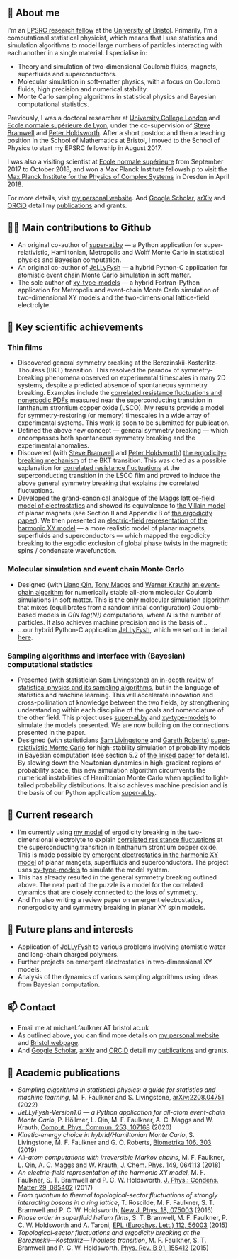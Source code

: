 ## 👋 About me

I'm an [EPSRC research fellow](https://epsrc.ukri.org/about/people/michaelfaulkner/) at the [University of Bristol](https://research-information.bristol.ac.uk/en/persons/michael-faulkner(76c7604a-6db1-4d4f-948e-db5a1f7afc2b).html).  Primarily, I’m a computational statistical physicist, which means that I use statistics and simulation algorithms to model large numbers of particles interacting with each another in a single material.  I specialise in:
- Theory and simulation of two-dimensional Coulomb fluids, magnets, superfluids and superconductors.
- Molecular simulation in soft-matter physics, with a focus on Coulomb fluids, high precision and numerical stability.
- Monte Carlo sampling algorithms in statistical physics and Bayesian computational statistics.

Previously, I was a doctoral researcher at [University College London](https://www.ucl.ac.uk/condensed-matter-material-physics/) and [Ecole normale supérieure de Lyon](http://www.ens-lyon.fr/PHYSIQUE/teams/physique-theorique/research-topics/statistical-physics), under the co-supervision of [Steve Bramwell](https://www.ucl.ac.uk/physics-astronomy/people/professor-steven-bramwell) and [Peter Holdsworth](http://www.ens-lyon.fr/en/research/honors-and-awards/peter-holdsworth-physicist-laboratoire-de-physique).  After a short postdoc and then a teaching position in the School of Mathematics at Bristol, I moved to the School of Physics to start my EPSRC fellowship in August 2017.

I was also a visiting scientist at [Ecole normale supérieure](http://www.phys.ens.fr/?lang=fr) from September 2017 to October 2018, and won a Max Planck Institute fellowship to visit the [Max Planck Institute for the Physics of Complex Systems](https://www.pks.mpg.de) in Dresden in April 2018.

For more details, visit [my personal website](https://michaelfaulkner.github.io).  And [Google Scholar](https://scholar.google.com/citations?user=wDxigWUAAAAJ&hl=fr&oi=sra), [arXiv](https://arxiv.org/search/?searchtype=author&query=Faulkner%2C+M+F) and [ORCiD](https://orcid.org/0000-0002-9116-2878) detail my [publications](https://github.com/michaelfaulkner#--academic-publications) and grants.

## 👨‍🔧  Main contributions to Github 
- An original co-author of [super-aLby](https://github.com/michaelfaulkner/super-aLby) — a Python application for super-relativistic, Hamiltonian, Metropolis and Wolff Monte Carlo in statistical physics and Bayesian computation.
- An original co-author of [JeLLyFysh](https://github.com/jellyfysh/JeLLyFysh) — a hybrid Python-C application for atomistic event chain Monte Carlo simulation in soft matter.
- The sole author of [xy-type-models](https://github.com/michaelfaulkner/xy-type-models) — a hybrid Fortran-Python application for Metropolis and event-chain Monte Carlo simulation of two-dimensional XY models and the two-dimensional lattice-field electrolyte.

## 🔑 Key scientific achievements
### Thin films
- Discovered general symmetry breaking at the Berezinskii-Kosterlitz-Thouless (BKT) transition.  This resolved the paradox of symmetry-breaking phenomena observed on experimental timescales in many 2D systems, despite a predicted absence of spontaneous symmetry breaking.  Examples include the [correlated resistance fluctuations and nonergodic PDFs](https://journals.aps.org/prb/abstract/10.1103/PhysRevB.94.134503) measured near the superconducting transition in lanthanum strontium copper oxide (LSCO).  My results provide a model for symmetry-restoring (or memory) timescales in a wide array of experimental systems.  This work is soon to be submitted for publication.
- Defined the above new concept — general symmetry breaking — which encompasses both spontaneous symmetry breaking and the experimental anomalies.
- Discovered (with [Steve Bramwell](https://www.ucl.ac.uk/physics-astronomy/people/professor-steven-bramwell) and [Peter Holdsworth](http://www.ens-lyon.fr/en/research/honors-and-awards/peter-holdsworth-physicist-laboratoire-de-physique)) [the ergodicity-breaking mechanism](https://journals.aps.org/prb/abstract/10.1103/PhysRevB.91.155412) of the BKT transition.  This was cited as a possible explanation for [correlated resistance fluctuations](https://journals.aps.org/prb/abstract/10.1103/PhysRevB.94.134503) at the superconducting transition in the LSCO film and proved to induce the above general symmetry breaking that explains the correlated fluctuations.
- Developed the grand-canonical analogue of the [Maggs lattice-field model of electrostatics](https://doi.org/10.1103/PhysRevLett.88.196402) and showed its equivalence to [the Villain model](https://doi.org/10.1051/jphys:01975003606058100) of planar magnets (see Section II and Appendix B of [the ergodicity paper](https://journals.aps.org/prb/abstract/10.1103/PhysRevB.91.155412)).  We then presented an [electric-field representation of the harmonic XY model](https://doi.org/10.1088/1361-648X/aa523f) — a more realistic model of planar magnets, superfluids and superconductors — which mapped the ergodicity breaking to the ergodic exclusion of global phase twists in the magnetic spins / condensate wavefunction.
### Molecular simulation and event chain Monte Carlo
- Designed (with [Liang Qin](https://scholar.google.com/citations?user=rGW6nKUAAAAJ), [Tony Maggs](https://turner.pct.espci.fr/~amaggs/index2.html) and [Werner Krauth](http://www.lps.ens.fr/~krauth/index.php/Main_Page)) [an event-chain algorithm](https://doi.org/10.1063/1.5036638) for numerically stable all-atom molecular Coulomb simulations in soft matter.  This is the only molecular simulation algorithm that mixes (equilibrates from a random initial configuration) Coulomb-based models in *O(N log(N))* computations, where *N* is the number of particles.  It also achieves machine precision and is the basis of...
- ...our hybrid Python-C application [JeLLyFysh](https://github.com/jellyfysh/JeLLyFysh), which we set out in detail [here](https://doi.org/10.1016/j.cpc.2020.107168).
### Sampling algorithms and interface with (Bayesian) computational statistics
- Presented (with statistician [Sam Livingstone](https://www.ucl.ac.uk/statistics/department-information/staff/dr-samuel-livingstone)) an [in-depth review of statistical physics and its sampling algorithms](https://arxiv.org/abs/2208.04751), but in the language of statistics and machine learning.  This will accelerate innovation and cross-pollination of knowledge between the two fields, by strengthening understanding within each discipline of the goals and nomenclature of the other field.  This project uses [super-aLby](https://github.com/michaelfaulkner/super-aLby) and [xy-type-models](https://github.com/michaelfaulkner/xy-type-models) to simulate the models presented.  We are now building on the connections presented in the paper.
- Designed (with statisticians [Sam Livingstone](https://www.ucl.ac.uk/statistics/department-information/staff/dr-samuel-livingstone) and [Gareth Roberts](https://warwick.ac.uk/fac/sci/statistics/staff/academic-research/roberts/)) [super-relativistic Monte Carlo](https://doi.org/10.1093/biomet/asz013) for high-stability simulation of probability models in Bayesian computation (see section 5.2 of [the linked paper](https://doi.org/10.1093/biomet/asz013) for details).  By slowing down the Newtonian dynamics in high-gradient regions of probability space, this new simulation algorithm circumvents the numerical instabilities of Hamiltonian Monte Carlo when applied to light-tailed probability distributions.  It also achieves machine precision and is the basis of our Python application [super-aLby](https://github.com/michaelfaulkner/super-aLby).

## 🔭  Current research
- I’m currently using [my model](https://journals.aps.org/prb/abstract/10.1103/PhysRevB.91.155412) of ergodicity breaking in the two-dimensional electrolyte to explain [correlated resistance fluctuations](https://journals.aps.org/prb/abstract/10.1103/PhysRevB.94.134503) at the superconducting transition in lanthanum strontium copper oxide.  This is made possible by [emergent electrostatics in the harmonic XY model](https://doi.org/10.1088/1361-648X/aa523f) of planar mangets, superfluids and superconductors.  The project uses [xy-type-models](https://github.com/michaelfaulkner/xy-type-models) to simulate the model system.
- This has already resulted in the general symmetry breaking outlined above.  The next part of the puzzle is a model for the correlated dynamics that are closely connected to the loss of symmetry.
- And I'm also writing a review paper on emergent electrostatics, nonergodicity and symmetry breaking in planar XY spin models.

## 🌱  Future plans and interests
- Application of [JeLLyFysh](https://github.com/jellyfysh/JeLLyFysh) to various problems involving atomistic water and long-chain charged polymers.
- Further projects on emergent electrostatics in two-dimensional XY models.
- Analysis of the dynamics of various sampling algorithms using ideas from Bayesian computation.

## 📫  Contact
- Email me at michael.faulkner AT bristol.ac.uk
- As outlined above, you can find more details on [my personal website](https://michaelfaulkner.github.io) and [Bristol webpage](https://research-information.bris.ac.uk/en/persons/michael-faulkner).
- And [Google Scholar](https://scholar.google.com/citations?user=wDxigWUAAAAJ&hl=fr&oi=sra), [arXiv](https://arxiv.org/search/?searchtype=author&query=Faulkner%2C+M+F) and [ORCiD](https://orcid.org/0000-0002-9116-2878) detail my [publications](https://github.com/michaelfaulkner#--academic-publications) and grants.

## 📜  Academic publications
- *Sampling algorithms in statistical physics: a guide for statistics and machine learning*, M. F. Faulkner and S. Livingstone, [arXiv:2208.04751](https://arxiv.org/abs/2208.04751) (2022)
- *JeLLyFysh-Version1.0 — a Python application for all-atom event-chain Monte Carlo*, P. Höllmer, L. Qin, M. F. Faulkner, A. C. Maggs and W. Krauth, [Comput. Phys. Commun. 253, 107168](https://doi.org/10.1016/j.cpc.2020.107168) (2020)
- *Kinetic-energy choice in hybrid/Hamiltonian Monte Carlo*, S. Livingstone, M. F. Faulkner and G. O. Roberts, [Biometrika 106, 303](https://doi.org/10.1093/biomet/asz013) (2019)
- *All-atom computations with irreversible Markov chains*, M. F. Faulkner, L. Qin, A. C. Maggs and W. Krauth, [J. Chem. Phys. 149, 064113](https://doi.org/10.1063/1.5036638) (2018) 
- *An electric-field representation of the harmonic XY model*, M. F. Faulkner, S. T. Bramwell and P. C. W. Holdsworth, [J. Phys.: Condens. Matter 29, 085402](https://doi.org/10.1088/1361-648X/aa523f) (2017) 
- *From quantum to thermal topological-sector fluctuations of strongly interacting bosons in a ring lattice*, T. Roscilde, M. F. Faulkner, S. T. Bramwell and P. C. W. Holdsworth, [New J. Phys. 18, 075003](https://doi.org/10.1088/1367-2630/18/7/075003) (2016)
- *Phase order in superfluid helium films*, S. T. Bramwell, M. F. Faulkner, P. C. W. Holdsworth and A. Taroni, [EPL (Europhys. Lett.) 112, 56003](https://doi.org/10.1209/0295-5075/112/56003) (2015)
- *Topological-sector fluctuations and ergodicity breaking at the Berezinskii—Kosterlitz—Thouless transition*, M. F. Faulkner, S. T. Bramwell and P. C. W. Holdsworth, [Phys. Rev. B 91, 155412](https://doi.org/10.1103/PhysRevB.91.155412) (2015)
